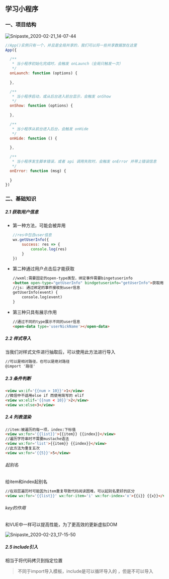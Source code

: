 ## 学习小程序

### 一、项目结构

![Snipaste_2020-02-21_14-07-44](F:\note\Log\images\Snipaste_2020-02-21_14-07-44.png)

```js
//App()实例只有一个，并且是全局共享的，我们可以将一些共享数据放在这里
App({

  /**
   * 当小程序初始化完成时，会触发 onLaunch（全局只触发一次）
   */
  onLaunch: function (options) {
    
  },

  /**
   * 当小程序启动，或从后台进入前台显示，会触发 onShow
   */
  onShow: function (options) {
    
  },

  /**
   * 当小程序从前台进入后台，会触发 onHide
   */
  onHide: function () {
    
  },

  /**
   * 当小程序发生脚本错误，或者 api 调用失败时，会触发 onError 并带上错误信息
   */
  onError: function (msg) {
    
  }
})
```



### 二、基础知识

##### 2.1 获取用户信息

+ 第一种方法，可能会被弃用

  ```js
  //res中包含user信息
  wx.getUserInfo({
      success: res => {
          console.log(res)
      }
  })
  ```

+ 第二种通过用户点击后才能获取

  ```markdown
  //wxml:需要固定的open-type类型，绑定事件需要bingetuserinfo
  <button open-type="getUserInfo" bindgetuserinfo="getUserInfo">获取用户信息</button>
  //js: 通过绑定的事件接收到user信息
  getUserInfo(event) {
      console.log(event)
  }
  ```

+ 第三种只具有展示作用

  ```markdown
  //通过不同的type展示不同的user信息
  <open-data type='userNickName'></open-data>
  ```

##### 2.2 样式导入

当我们对样式文件进行抽取后，可以使用此方法进行导入

```markdown
//可以是相对路径，也可以是绝对路径
@import '路径'
```

##### 2.3 条件判断

```markdown
<view wx:if='{{num > 10}}'>1</view>
//微信中不适用else if 而使用简写的 elif
<view wx:elif='{{num < 10}}'>2</view>
<view wx:else>3</view>
```

##### 2.4 列表渲染

```markdown
//item:被遍历的每一项，index:下标值
<view wx:for='{{list}}'>{{item}} {{index}}</view>
//遍历字符串时不需要mustache语法
<view wx:for='list'>{{item}} {{index}}</view>
//此方法为重复五次
<view wx:for='{{5}}'>5</view>
```

###### 起别名

给item和index起别名

```markdown
//在双层遍历时可能因为item重复导致代码阅读困难，可以起别名更好的区分
<view wx:for='{{list}}' wx:for-item='i' wx:for-index='x'>{{i}} {{x}}</view>
```

###### key的作用

和VUE中一样可以提高性能，为了更高效的更新虚拟DOM

![Snipaste_2020-02-23_17-15-50](F:\note\Log\images\Snipaste_2020-02-23_17-15-50.png)

##### 2.5 include引入

相当于将代码拷贝到指定位置

> 不同于import导入模板，include是可以循环导入的 ，但是不可以导入<template/> <wxs/>代码

```markdown
//例：我们可以在多个页面中使用相同的头部
<include sec='../head.wxml'/>
```

### 三、事件处理

##### 3.1 事件介绍

![Snipaste_2020-02-24_11-07-16](F:\note\Log\images\Snipaste_2020-02-24_11-07-16.png)

##### 3.2 事件监听

###### bindtap

轻触时触发

```vue
//通过bindtap绑定事件，可以是双引号也可以是单引号
<view bindtap="top">{{ num }}</view>
//在js文件中：和vue不同，想要数据双向绑定需要使用this.setData({})包裹起来
top() {
	this.setData({
		num: this.data.num + 1
    })
}
```

###### bind: tap

和bindtap一样，1.5版本之后的另一种写法，增加了代码的阅读性

###### catch:tap

可以防止事件冒泡

##### 3.3 常见事件类型

![Snipaste_2020-02-24_10-17-28](F:\note\Log\images\Snipaste_2020-02-24_10-17-28.png)

##### 3.4 事件对象介绍

![Snipaste_2020-02-24_10-26-09](F:\note\Log\images\Snipaste_2020-02-24_10-26-09.png)

##### 3.5  事件参数传递

```markdown
//wxml
<block wx:for='{{list}}'  wx:key='index'>
  <view bindtap="tapevent" data-item="{{item}}" data-index="{{index}}">{{item}} {{index}}</view>
</block>
//js
tapevent(e) {
    const {index, item} = e.currentTarget.dataset
    console.log(index + item)
}
```

![Snipaste_2020-02-24_10-49-02](F:\note\Log\images\Snipaste_2020-02-24_10-49-02.png)

##### 3.6 事件捕获和冒泡

> 使用catch:tap可以阻止事件冒泡,capture-catch可以阻止事件捕获

捕获是由外向内，冒泡是由内向外

![Snipaste_2020-02-24_11-11-11](F:\note\Log\images\Snipaste_2020-02-24_11-11-11.png)

### 四、特殊标签

##### 4.1 block标签

> 当我们只是进行条件判断时建议选择block而不是view

![Snipaste_2020-02-23_17-04-14](F:\note\Log\images\Snipaste_2020-02-23_17-04-14.png)

### 五、模板语法

> 模板是不可以循环导入的 ！

​	 如A导入了B, B导入了C，此时A是不可以使用C中的模板的

```markdown
//模板需要有name,且模板在没有使用时是不渲染的
<template name="btn">
  <button>{{btn1}}</button>
  <button>{{btn2}}</button>
</template>
//使用时需要有is,通过data传递参数
<template is="btn" data="{{btn1: '开始',btn2: '结束'}}"/>
```

##### 5.1 导入模板文件

抽离的模板文件可以使用import进行导入

```markdown
<import src='../template.wxml'>
```

### 六、WXS 的使用

##### 6.1 限制和特点

![Snipaste_2020-02-23_22-07-33](F:\note\Log\images\Snipaste_2020-02-23_22-07-33.png)

##### 6.2  WXS的写法

![Snipaste_2020-02-23_22-07-56](F:\note\Log\images\Snipaste_2020-02-23_22-07-56.png)

##### 6.3 简单的使用

在wxs标签中 及 在 .wxs文件中使用

![Snipaste_2020-02-23_22-08-14](F:\note\Log\images\Snipaste_2020-02-23_22-08-14.png)

### 七、组件化开发

##### 7.1 创建组件

> 组件名字建议小写字母、中划线、下划线

![Snipaste_2020-02-24_15-40-53](F:\note\Log\images\Snipaste_2020-02-24_15-40-53.png)

##### 7.2 组件使用

> 组件是可以嵌套使用的，当A中使用B, B中使用C时，在A中BC都会展示

```vue
//my-cpn.json文件中需要将conponent="true"
{
  "component": true,
  "usingComponents": {}
}
//在页面中使用该组件时，需要在页面json文件中对组件进行注册
"usingComponents": {
    "tab-bar": "/components/tab-bar"
}
//wxml:直接通过定义的标签使用
<tab-bar></tab-bar>  || <tab-bar/>
```

##### 7.3 组件样式

> 组件中不能使用id选择器、标签选择器、属性选择器

+ 默认：组件中的样式和引入页面之间的class样式是不会相互影响的

+ 如何让class可以相互影响 [官方文档](https://developers.weixin.qq.com/miniprogram/dev/framework/custom-component/wxml-wxss.html)

  ![Snipaste_2020-02-24_16-16-40](F:\note\Log\images\Snipaste_2020-02-24_16-16-40.png)

##### 7.4 组件和页面通信

![Snipaste_2020-02-24_16-22-39](F:\note\Log\images\Snipaste_2020-02-24_16-22-39.png)

###### properties

![Snipaste_2020-02-24_16-34-29](F:\note\Log\images\Snipaste_2020-02-24_16-34-29.png)

###### externalClasses

> 组件中的class只是起到占位作用，使用者会传入新的类名，同时在自己的wxss文件中编写样式

![Snipaste_2020-02-24_16-34-43](F:\note\Log\images\Snipaste_2020-02-24_16-34-43.png)

##### 7.5 组件向外传递事件

类似vue中的父子组件传递，不同的是是使用 this.triggerEvent('发射事件名'，{参数)

![Snipaste_2020-02-24_17-11-30](F:\note\Log\images\Snipaste_2020-02-24_17-11-30.png)

##### 7.6 获取组件对象

给组件添加id, 通过this.selectComponent('id'),  就可以获取到组件的对象，由此调用组件内部的参数和方法

![Snipaste_2020-02-24_21-51-05](F:\note\Log\images\Snipaste_2020-02-24_21-51-05.png)

##### 7.7 slot插槽的使用

> 在使用多个插槽时，必须在options中开启multipleSlots: true

![Snipaste_2020-02-28_09-55-31](F:\note\Log\images\Snipaste_2020-02-28_09-55-31.png)

##### 7.8 component构造器

![Snipaste_2020-02-28_11-25-02](F:\note\Log\images\Snipaste_2020-02-28_11-25-02.png)

![Snipaste_2020-02-28_11-25-14](F:\note\Log\images\Snipaste_2020-02-28_11-25-14.png)

![Snipaste_2020-02-28_11-25-29](F:\note\Log\images\Snipaste_2020-02-28_11-25-29.png)

#### 八、 小程序系统 Api

##### 8.1 网络请求

## 开发QUERY

#### 一、上拉和下拉不刷新问题

因为初始化page.js中本来就有onReachBottom和onPullDownRefresh这两个事件，因此我在上面从新定义的这两个事件被被下边的覆盖，才会不起效果。





## 开发 1.0

#### 一、实现本地存储

##### 1.1 setStorageSync

```javascript
//在微信中使用此函数进行本地存储
//格式：wx.setStorageSync('key',{time: 时间,data: 数据})
wx.setStorageSync('countData', {time: Date.now(), data: countData});
```

##### 1.2 getStorageSync

```js
//在微信中使用此函数获取本地存储的数据
const countData = wx.getStorageSync("countData");
```

##### 1.3 和web中的本地存储对比

```js
web中的本地存储和 小程序中的本地存储的区别
1 写代码的方式不一样了 
    web: localStorage.setItem("key","value") localStorage.getItem("key")
    小程序中: wx.setStorageSync("key", "value"); wx.getStorageSync("key");
2:存的时候 有没有做类型转换
    web: 不管存入的是什么类型的数据，最终都会先调用以下 toString(),把数据变成了字符串 再存入进去
    小程序: 不存在 类型转换的这个操作 存什么类似的数据进去，获取的时候就是什么类型
```







